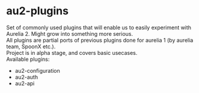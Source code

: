 # au2-plugins
Set of commonly used plugins that will enable us to easily experiment with Aurelia 2. Might grow into something more serious.  
All plugins are partial ports of previous plugins done for aurelia 1 (by aurelia team, SpoonX etc.).  
Project is in alpha stage, and covers basic usecases.  
Available plugins:
- au2-configuration
- au2-auth
- au2-api
